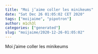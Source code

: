 ```yaml
---
title: "Moi j’aime coller les minikeums"
date: "Sat Dec 26 01:05:02 CET 2020"
tags: ["moijaime", "pipotron"]
author: m1ch3l
categories: ["generated"]
slug: "moijaime/2020-12-26-01:05:02"
---
```


Moi j’aime coller les minikeums
